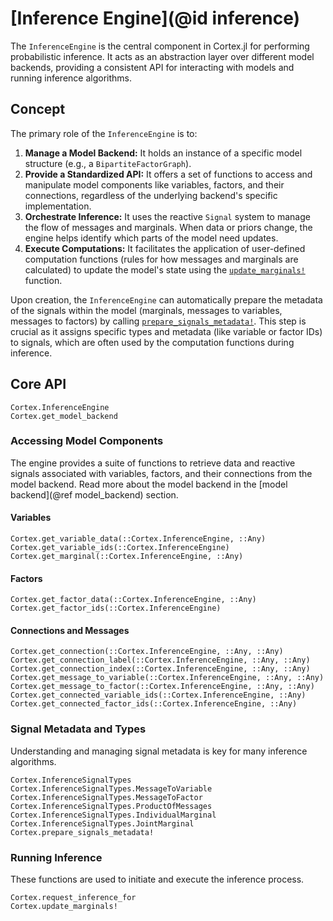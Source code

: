 # [Inference Engine](@id inference)

The `InferenceEngine` is the central component in Cortex.jl for performing probabilistic inference. It acts as an abstraction layer over different model backends, providing a consistent API for interacting with models and running inference algorithms.

## Concept

The primary role of the `InferenceEngine` is to:

1.  **Manage a Model Backend:** It holds an instance of a specific model structure (e.g., a `BipartiteFactorGraph`).
2.  **Provide a Standardized API:** It offers a set of functions to access and manipulate model components like variables, factors, and their connections, regardless of the underlying backend's specific implementation.
3.  **Orchestrate Inference:** It uses the reactive `Signal` system to manage the flow of messages and marginals. When data or priors change, the engine helps identify which parts of the model need updates.
4.  **Execute Computations:** It facilitates the application of user-defined computation functions (rules for how messages and marginals are calculated) to update the model's state using the [`update_marginals!`](@ref) function.

Upon creation, the `InferenceEngine` can automatically prepare the metadata of the signals within the model (marginals, messages to variables, messages to factors) by calling [`prepare_signals_metadata!`](@ref). This step is crucial as it assigns specific types and metadata (like variable or factor IDs) to signals, which are often used by the computation functions during inference.

## Core API

```@docs
Cortex.InferenceEngine
Cortex.get_model_backend
```

### Accessing Model Components

The engine provides a suite of functions to retrieve data and reactive signals associated with variables, factors, and their connections from the model backend. Read more about the model backend in the [model backend](@ref model_backend) section.

#### Variables
```@docs
Cortex.get_variable_data(::Cortex.InferenceEngine, ::Any)
Cortex.get_variable_ids(::Cortex.InferenceEngine)
Cortex.get_marginal(::Cortex.InferenceEngine, ::Any)
```

#### Factors
```@docs
Cortex.get_factor_data(::Cortex.InferenceEngine, ::Any)
Cortex.get_factor_ids(::Cortex.InferenceEngine)
```

#### Connections and Messages
```@docs
Cortex.get_connection(::Cortex.InferenceEngine, ::Any, ::Any)
Cortex.get_connection_label(::Cortex.InferenceEngine, ::Any, ::Any)
Cortex.get_connection_index(::Cortex.InferenceEngine, ::Any, ::Any)
Cortex.get_message_to_variable(::Cortex.InferenceEngine, ::Any, ::Any)
Cortex.get_message_to_factor(::Cortex.InferenceEngine, ::Any, ::Any)
Cortex.get_connected_variable_ids(::Cortex.InferenceEngine, ::Any)
Cortex.get_connected_factor_ids(::Cortex.InferenceEngine, ::Any)
```

### Signal Metadata and Types

Understanding and managing signal metadata is key for many inference algorithms.

```@docs
Cortex.InferenceSignalTypes
Cortex.InferenceSignalTypes.MessageToVariable
Cortex.InferenceSignalTypes.MessageToFactor
Cortex.InferenceSignalTypes.ProductOfMessages
Cortex.InferenceSignalTypes.IndividualMarginal
Cortex.InferenceSignalTypes.JointMarginal
Cortex.prepare_signals_metadata!
```

### Running Inference

These functions are used to initiate and execute the inference process.

```@docs
Cortex.request_inference_for
Cortex.update_marginals!
``` 